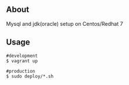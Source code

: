 About
-----

Mysql and jdk(oracle) setup on Centos/Redhat 7

Usage
-----

    #development
    $ vagrant up

    #production
    $ sudo deploy/*.sh

